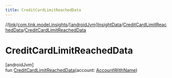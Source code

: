 ```yaml
---
title: CreditCardLimitReachedData
---
```

//[link](../../../../index.html)/[com.tink.model.insights](../../index.html)/[[androidJvm]InsightData](../index.html)/[CreditCardLimitReachedData](index.html)/[CreditCardLimitReachedData](-credit-card-limit-reached-data.html)



# CreditCardLimitReachedData



[androidJvm]\
fun [CreditCardLimitReachedData](-credit-card-limit-reached-data.html)(account: [AccountWithName](../../../com.tink.model.account/[android-jvm]-account-with-name/index.html))




